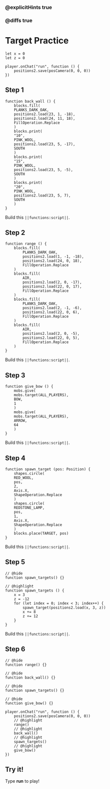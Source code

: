 ### @explicitHints true

### @diffs true

# Target Practice



```template
let x = 0
let z = 0

player.onChat("run", function () {
    positions2.save(posCamera(0, 0, 0))
})
```

## Step 1

```blocks
function back_wall () {
    blocks.fill(
    PLANKS_DARK_OAK,
    positions2.load(23, 1, -18),
    positions2.load(24, 11, 18),
    FillOperation.Replace
    )
    blocks.print(
    "10",
    PINK_WOOL,
    positions2.load(23, 5, -17),
    SOUTH
    )
    blocks.print(
    "15",
    PINK_WOOL,
    positions2.load(23, 5, -5),
    SOUTH
    )
    blocks.print(
    "20",
    PINK_WOOL,
    positions2.load(23, 5, 7),
    SOUTH
    )
}
```

Build this ``||functions:script||``.

## Step 2

```blocks
function range () {
    blocks.fill(
        PLANKS_DARK_OAK,
        positions2.load(1, -1, -18),
        positions2.load(24, 0, 18),
        FillOperation.Replace
    )
    blocks.fill(
        AIR,
        positions2.load(2, 0, -17),
        positions2.load(22, 0, 17),
        FillOperation.Replace
    )
    blocks.fill(
        PLANKS_DARK_OAK,
        positions2.load(2, -1, -6),
        positions2.load(22, 0, 6),
        FillOperation.Replace
    )
    blocks.fill(
        AIR,
        positions2.load(2, 0, -5),
        positions2.load(22, 0, 5),
        FillOperation.Replace
    )
}
```

Build this ``||functions:script||``.

## Step 3

```blocks
function give_bow () {
    mobs.give(
    mobs.target(ALL_PLAYERS),
    BOW,
    1
    )
    mobs.give(
    mobs.target(ALL_PLAYERS),
    ARROW,
    64
    )
}
```

Build this ``||functions:script||``.

## Step 4

```blocks
function spawn_target (pos: Position) {
    shapes.circle(
    RED_WOOL,
    pos,
    2,
    Axis.X,
    ShapeOperation.Replace
    )
    shapes.circle(
    REDSTONE_LAMP,
    pos,
    1,
    Axis.X,
    ShapeOperation.Replace
    )
    blocks.place(TARGET, pos)
}
```

Build this ``||functions:script||``.

## Step 5

```blocks
// @hide
function spawn_targets() {}

// @highlight
function spawn_targets () {
    x = 3
    z = -12
    for (let index = 0; index < 3; index++) {
        spawn_target(positions2.load(x, 3, z))
        x += 8
        z += 12
    }
}
```

Build this ``||functions:script||``.

## Step 6

```blocks
// @hide
function range() {}

// @hide
function back_wall() {}

// @hide
function spawn_targets() {}

// @hide
function give_bow() {}

player.onChat("run", function () {
    positions2.save(posCamera(0, 0, 0))
    // @highlight
    range()
    // @highlight
    back_wall()
    // @highlight
    spawn_targets()
    // @highlight
    give_bow()
})
```

## Try it!

Type **run** to play!